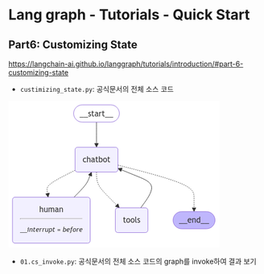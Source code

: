# Lang graph - Tutorials - Quick Start

## Part6: Customizing State

<https://langchain-ai.github.io/langgraph/tutorials/introduction/#part-6-customizing-state>

- `custimizing_state.py`: 공식문서의 전체 소스 코드

![diagram](diagram.png)

- `01.cs_invoke.py`: 공식문서의 전체 소스 코드의 graph를 invoke하여 결과 보기
